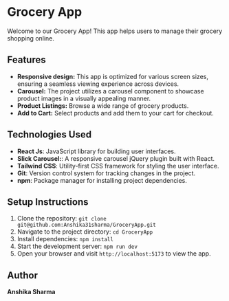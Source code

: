 # Grocery App

Welcome to our Grocery App! This app helps users to manage their grocery shopping online.

## Features

- **Responsive design:** This app is optimized for various screen sizes, ensuring a seamless viewing experience across devices.
- **Carousel:** The project utilizes a carousel component to showcase product images in a visually appealing manner.
- **Product Listings:** Browse a wide range of grocery products.
- **Add to Cart:** Select products and add them to your cart for checkout.

## Technologies Used

- **React Js**: JavaScript library for building user interfaces.
- **Slick Carousel:**:  A responsive carousel jQuery plugin built with React.
- **Tailwind CSS**: Utility-first CSS framework for styling the user interface.
- **Git**: Version control system for tracking changes in the project.
- **npm**: Package manager for installing project dependencies.


## Setup Instructions

1. Clone the repository: `git clone git@github.com:Anshika31sharma/GroceryApp.git`
2. Navigate to the project directory: `cd GroceryApp`
3. Install dependencies: `npm install`
4. Start the development server: `npm run dev`
5. Open your browser and visit `http://localhost:5173` to view the app.

## Author

**Anshika Sharma**
